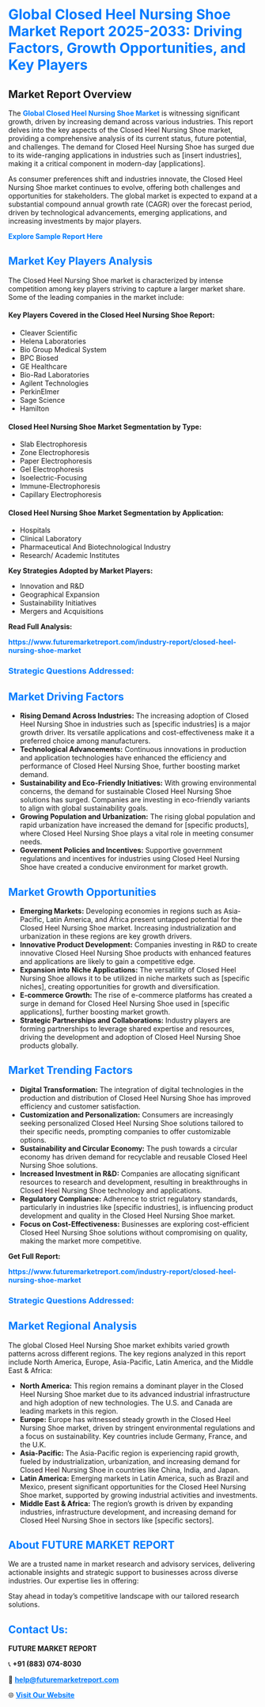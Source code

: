 <h1 style="color: #007BFF;">Global Closed Heel Nursing Shoe Market Report 2025-2033: Driving Factors, Growth Opportunities, and Key Players</h1>

<section id="overview">
<h2>Market Report Overview</h2>
<p>The <a href="https://www.futuremarketreport.com/industry-report/closed-heel-nursing-shoe-market" style="color: #007BFF; text-decoration: none;"><strong>Global Closed Heel Nursing Shoe Market</strong></a> is witnessing significant growth, driven by increasing demand across various industries. This report delves into the key aspects of the Closed Heel Nursing Shoe market, providing a comprehensive analysis of its current status, future potential, and challenges. The demand for Closed Heel Nursing Shoe has surged due to its wide-ranging applications in industries such as [insert industries], making it a critical component in modern-day [applications].</p>
<p>As consumer preferences shift and industries innovate, the Closed Heel Nursing Shoe market continues to evolve, offering both challenges and opportunities for stakeholders. The global market is expected to expand at a substantial compound annual growth rate (CAGR) over the forecast period, driven by technological advancements, emerging applications, and increasing investments by major players.</p>
</section>

<section id="overview">
<p><a href="https://www.futuremarketreport.com/request-sample/reportId=34206" style="color: #007BFF; text-decoration: none;"><strong>Explore Sample Report Here</strong></a></p>
</section>

<section id="key-players">
<h2 style="color: #007BFF;">Market Key Players Analysis</h2>
<p>The Closed Heel Nursing Shoe market is characterized by intense competition among key players striving to capture a larger market share. Some of the leading companies in the market include:</p>
<h4>Key Players Covered in the Closed Heel Nursing Shoe Report:</h4>
<ul><li>Cleaver Scientific</li><li>Helena Laboratories</li><li>Bio Group Medical System</li><li>BPC Biosed</li><li>GE Healthcare</li><li>Bio-Rad Laboratories</li><li>Agilent Technologies</li><li>PerkinElmer</li><li>Sage Science</li><li>Hamilton</li></ul>
<h4>Closed Heel Nursing Shoe Market Segmentation by Type:</h4>
<ul><li>Slab Electrophoresis</li><li>Zone Electrophoresis</li><li>Paper Electrophoresis</li><li>Gel Electrophoresis</li><li>Isoelectric-Focusing</li><li>Immune-Electrophoresis</li><li>Capillary Electrophoresis</li></ul>

<h4>Closed Heel Nursing Shoe Market Segmentation by Application:</h4>
<ul><li>Hospitals</li><li>Clinical Laboratory</li><li>Pharmaceutical And Biotechnological Industry</li><li>Research/ Academic Institutes</li></ul>
<p><strong>Key Strategies Adopted by Market Players:</strong></p>
<ul>
<li>Innovation and R&D</li>
<li>Geographical Expansion</li>
<li>Sustainability Initiatives</li>
<li>Mergers and Acquisitions</li>
</ul>
</section>

<section>
<p><strong>Read Full Analysis: </strong></p><a href="https://www.futuremarketreport.com/industry-report/closed-heel-nursing-shoe-market" style="color: #007BFF; text-decoration: none;"><strong>https://www.futuremarketreport.com/industry-report/closed-heel-nursing-shoe-market</strong></a>
<h3 style="color: #007BFF;">Strategic Questions Addressed:</h3>
</section>

<section id="driving-factors">
<h2 style="color: #007BFF;">Market Driving Factors</h2>
<ul>
<li><strong>Rising Demand Across Industries:</strong> The increasing adoption of Closed Heel Nursing Shoe in industries such as [specific industries] is a major growth driver. Its versatile applications and cost-effectiveness make it a preferred choice among manufacturers.</li>
<li><strong>Technological Advancements:</strong> Continuous innovations in production and application technologies have enhanced the efficiency and performance of Closed Heel Nursing Shoe, further boosting market demand.</li>
<li><strong>Sustainability and Eco-Friendly Initiatives:</strong> With growing environmental concerns, the demand for sustainable Closed Heel Nursing Shoe solutions has surged. Companies are investing in eco-friendly variants to align with global sustainability goals.</li>
<li><strong>Growing Population and Urbanization:</strong> The rising global population and rapid urbanization have increased the demand for [specific products], where Closed Heel Nursing Shoe plays a vital role in meeting consumer needs.</li>
<li><strong>Government Policies and Incentives:</strong> Supportive government regulations and incentives for industries using Closed Heel Nursing Shoe have created a conducive environment for market growth.</li>
</ul>
</section>

<section id="growth-opportunities">
<h2 style="color: #007BFF;">Market Growth Opportunities</h2>
<ul>
<li><strong>Emerging Markets:</strong> Developing economies in regions such as Asia-Pacific, Latin America, and Africa present untapped potential for the Closed Heel Nursing Shoe market. Increasing industrialization and urbanization in these regions are key growth drivers.</li>
<li><strong>Innovative Product Development:</strong> Companies investing in R&D to create innovative Closed Heel Nursing Shoe products with enhanced features and applications are likely to gain a competitive edge.</li>
<li><strong>Expansion into Niche Applications:</strong> The versatility of Closed Heel Nursing Shoe allows it to be utilized in niche markets such as [specific niches], creating opportunities for growth and diversification.</li>
<li><strong>E-commerce Growth:</strong> The rise of e-commerce platforms has created a surge in demand for Closed Heel Nursing Shoe used in [specific applications], further boosting market growth.</li>
<li><strong>Strategic Partnerships and Collaborations:</strong> Industry players are forming partnerships to leverage shared expertise and resources, driving the development and adoption of Closed Heel Nursing Shoe products globally.</li>
</ul>
</section>

<section id="trending-factors">
<h2 style="color: #007BFF;">Market Trending Factors</h2>
<ul>
<li><strong>Digital Transformation:</strong> The integration of digital technologies in the production and distribution of Closed Heel Nursing Shoe has improved efficiency and customer satisfaction.</li>
<li><strong>Customization and Personalization:</strong> Consumers are increasingly seeking personalized Closed Heel Nursing Shoe solutions tailored to their specific needs, prompting companies to offer customizable options.</li>
<li><strong>Sustainability and Circular Economy:</strong> The push towards a circular economy has driven demand for recyclable and reusable Closed Heel Nursing Shoe solutions.</li>
<li><strong>Increased Investment in R&D:</strong> Companies are allocating significant resources to research and development, resulting in breakthroughs in Closed Heel Nursing Shoe technology and applications.</li>
<li><strong>Regulatory Compliance:</strong> Adherence to strict regulatory standards, particularly in industries like [specific industries], is influencing product development and quality in the Closed Heel Nursing Shoe market.</li>
<li><strong>Focus on Cost-Effectiveness:</strong> Businesses are exploring cost-efficient Closed Heel Nursing Shoe solutions without compromising on quality, making the market more competitive.</li>
</ul>
</section>

<section>
<p><strong>Get Full Report: </strong></p><a href="https://www.futuremarketreport.com/industry-report/closed-heel-nursing-shoe-market" style="color: #007BFF; text-decoration: none;"><strong>https://www.futuremarketreport.com/industry-report/closed-heel-nursing-shoe-market</strong></a>
<h3 style="color: #007BFF;">Strategic Questions Addressed:</h3>
</section>


<section id="regional-analysis">
<h2 style="color: #007BFF;">Market Regional Analysis</h2>
<p>The global Closed Heel Nursing Shoe market exhibits varied growth patterns across different regions. The key regions analyzed in this report include North America, Europe, Asia-Pacific, Latin America, and the Middle East & Africa:</p>
<ul>
<li><strong>North America:</strong> This region remains a dominant player in the Closed Heel Nursing Shoe market due to its advanced industrial infrastructure and high adoption of new technologies. The U.S. and Canada are leading markets in this region.</li>
<li><strong>Europe:</strong> Europe has witnessed steady growth in the Closed Heel Nursing Shoe market, driven by stringent environmental regulations and a focus on sustainability. Key countries include Germany, France, and the U.K.</li>
<li><strong>Asia-Pacific:</strong> The Asia-Pacific region is experiencing rapid growth, fueled by industrialization, urbanization, and increasing demand for Closed Heel Nursing Shoe in countries like China, India, and Japan.</li>
<li><strong>Latin America:</strong> Emerging markets in Latin America, such as Brazil and Mexico, present significant opportunities for the Closed Heel Nursing Shoe market, supported by growing industrial activities and investments.</li>
<li><strong>Middle East & Africa:</strong> The region’s growth is driven by expanding industries, infrastructure development, and increasing demand for Closed Heel Nursing Shoe in sectors like [specific sectors].</li>
</ul>
</section>

<footer>
<h2 style="color: #007BFF;">About FUTURE MARKET REPORT</h2>
<p>We are a trusted name in market research and advisory services, delivering actionable insights and strategic support to businesses across diverse industries. Our expertise lies in offering:</p>

<p>Stay ahead in today’s competitive landscape with our tailored research solutions.</p>

<h2 style="color: #007BFF;">Contact Us:</h2>
<p><strong>FUTURE MARKET REPORT</strong></p>
<p>📞 <strong>+91 (883) 074-8030</strong></p>
<p>📧 <strong><a href="mailto:help@futuremarketreport.com" style="color: #007BFF;">help@futuremarketreport.com</a></strong></p>
<p>🌐 <strong><a href="https://www.futuremarketreport.com/" style="color: #007BFF;">Visit Our Website</a></strong></p>
</footer>